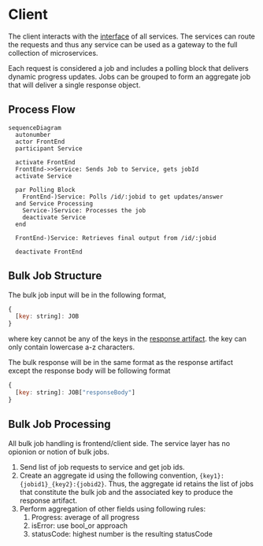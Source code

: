 # Client

The client interacts with the [interface](../../conventions/specification/interface.md) of all services. The services can route the requests and thus any service can be used as a gateway to the full collection of microservices.

Each request is considered a job and includes a polling block that delivers dynamic progress updates. Jobs can be grouped to form an aggregate job that will deliver a single response object.

## Process Flow

```mermaid
sequenceDiagram
  autonumber
  actor FrontEnd
  participant Service

  activate FrontEnd
  FrontEnd->>Service: Sends Job to Service, gets jobId
  activate Service

  par Polling Block
    FrontEnd-)Service: Polls /id/:jobid to get updates/answer
  and Service Processing
    Service-)Service: Processes the job
    deactivate Service
  end

  FrontEnd-)Service: Retrieves final output from /id/:jobid

  deactivate FrontEnd
```

## Bulk Job Structure

The bulk job input will be in the following format,

```javascript
{
  [key: string]: JOB
}
```

where key cannot be any of the keys in the [response artifact](../../conventions/specification/response.md). the key can only contain lowercase a-z characters.

The bulk response will be in the same format as the response artifact except the response body will be following format

```javascript
{
  [key: string]: JOB["responseBody"]
}
```

## Bulk Job Processing

All bulk job handling is frontend/client side. The service layer has no opionion or notion of bulk jobs.

1. Send list of job requests to service and get job ids.
2. Create an aggregate id using the following convention, `{key1}:{jobid1}_{key2}:{jobid2}`. Thus, the aggregate id retains the list of jobs that constitute the bulk job and the associated key to produce the response artifact.
3. Perform aggregation of other fields using following rules:
   1. Progress: average of all progress
   2. isError: use bool_or approach
   3. statusCode: highest number is the resulting statusCode
